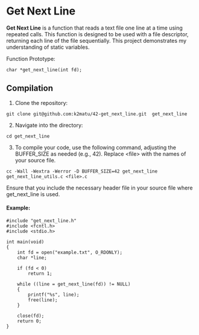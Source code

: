 # Get Next Line
**Get Next Line** is a function that reads a text file one line at a time using repeated calls. This function is designed to be used with a file descriptor, returning each line of the file sequentially. This project demonstrates my understanding of static variables.

Function Prototype:
```
char *get_next_line(int fd);
```
## Compilation
1. Clone the repository:
```
git clone git@github.com:k2matu/42-get_next_line.git  get_next_line
````
2. Navigate into the directory:
```
cd get_next_line
```
3. To compile your code, use the following command, adjusting the BUFFER_SIZE as needed (e.g., 42). 
Replace \<file\> with the names of your source file.
```
cc -Wall -Wextra -Werror -D BUFFER_SIZE=42 get_next_line get_next_line_utils.c <file>.c
```

Ensure that you include the necessary header file in your source file where get_next_line is used.
#### Example:
```
#include "get_next_line.h"
#include <fcntl.h>
#include <stdio.h>

int main(void)
{
    int fd = open("example.txt", O_RDONLY);
    char *line;

    if (fd < 0)
        return 1;

    while ((line = get_next_line(fd)) != NULL)
    {
        printf("%s", line);
        free(line);
    }

    close(fd);
    return 0;
}
```
